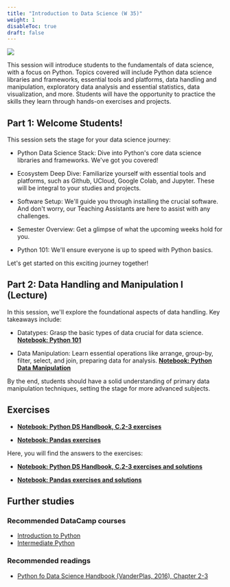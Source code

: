 ```yaml
---
title: "Introduction to Data Science (W 35)"
weight: 1
disableToc: true
draft: false
---
```


![](https://raw.githubusercontent.com/aaubs/ds-master/main/data/Images/Intro_BSD_M1.jpg)

This session will introduce students to the fundamentals of data science, with a focus on Python. Topics covered will include Python data science libraries and frameworks, essential tools and platforms, data handling and manipulation, exploratory data analysis and essential statistics, data visualization, and more. Students will have the opportunity to practice the skills they learn through hands-on exercises and projects.

## Part 1: Welcome Students!

This session sets the stage for your data science journey:

* Python Data Science Stack: Dive into Python's core data science libraries and frameworks. We've got you covered!

* Ecosystem Deep Dive: Familiarize yourself with essential tools and platforms, such as Github, UCloud, Google Colab, and Jupyter. These will be integral to your studies and projects.

* Software Setup: We'll guide you through installing the crucial software. And don't worry, our Teaching Assistants are here to assist with any challenges.

* Semester Overview: Get a glimpse of what the upcoming weeks hold for you.

* Python 101: We'll ensure everyone is up to speed with Python basics.

Let's get started on this exciting journey together!

## Part 2: Data Handling and Manipulation I (Lecture)

In this session, we'll explore the foundational aspects of data handling. Key takeaways include:

* Datatypes: Grasp the basic types of data crucial for data science.
**[Notebook: Python 101](https://colab.research.google.com/github/aaubs/ds-master/blob/main/courses/ds4b-m1-1-intro/notebooks/s1-data.ipynb)**

* Data Manipulation: Learn essential operations like arrange, group-by, filter, select, and join, preparing data for analysis.
**[Notebook: Python Data Manipulation](https://colab.research.google.com/github/aaubs/ds-master/blob/main/courses/ds4b-m1-1-intro/notebooks/s1-manipilation.ipynb)**

By the end, students should have a solid understanding of primary data manipulation techniques, setting the stage for more advanced subjects.

## Exercises

* **[Notebook: Python DS Handbook, C.2-3 exercises](https://colab.research.google.com/github/aaubs/ds-master/blob/main/courses/ds4b-m1-1-intro/notebooks/s1-dshb-ex.ipynb)**

* **[Notebook: Pandas exercises](https://colab.research.google.com/github/aaubs/ds-master/blob/main/notebooks/M1-pandas-exercises.ipynb)**

Here, you will find the answers to the exercises:

* **[Notebook: Python DS Handbook, C.2-3 exercises and solutions](https://colab.research.google.com/github/aaubs/ds-master/blob/main/notebooks/M1-solutions-chapters-2-3.ipynb)**

* **[Notebook: Pandas exercises and solutions](https://colab.research.google.com/github/aaubs/ds-master/blob/main/notebooks/M1-pandas-exercises-solutions.ipynb)**

<!---
* [Python DS Handbook, C.2-3 answers](https://colab.research.google.com/github/aaubs/ds-master/blob/main/courses/ds4b-m1-1-intro/notebooks/s1-dshb-answers.ipynb)
--->

## Further studies

### Recommended DataCamp courses
* [Introduction to Python](https://app.datacamp.com/learn/courses/intro-to-python-for-data-science)
* [Intermediate Python](https://app.datacamp.com/learn/courses/intermediate-python)

### Recommended readings
* [Python fo Data Science Handbook (VanderPlas, 2016), Chapter 2-3](https://jakevdp.github.io/PythonDataScienceHandbook/)








